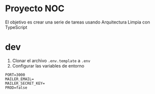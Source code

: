 # Proyecto NOC

El objetivo es crear una serie de tareas usando Arquitectura Limpia con TypeScript

# dev

1. Clonar el archivo `.env.template` a `.env`
2. Configurar las variables de entorno

```env
PORT=3000
MAILER_EMAIL=
MAILER_SECRET_KEY=
PROD=false
```
